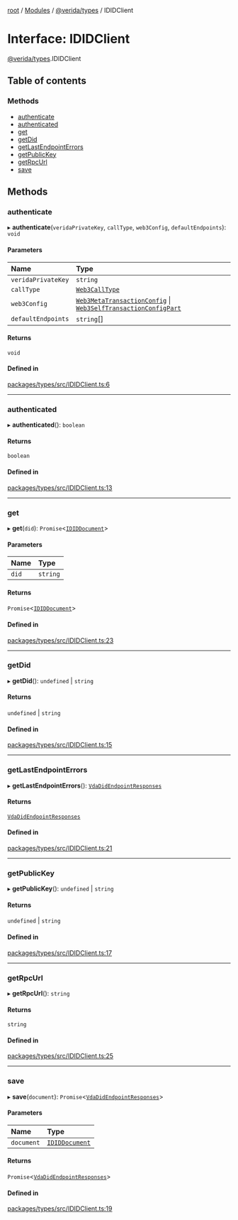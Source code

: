 [root](../README.md) / [Modules](../modules.md) / [@verida/types](../modules/verida_types.md) / IDIDClient

# Interface: IDIDClient

[@verida/types](../modules/verida_types.md).IDIDClient

## Table of contents

### Methods

- [authenticate](verida_types.IDIDClient.md#authenticate)
- [authenticated](verida_types.IDIDClient.md#authenticated)
- [get](verida_types.IDIDClient.md#get)
- [getDid](verida_types.IDIDClient.md#getdid)
- [getLastEndpointErrors](verida_types.IDIDClient.md#getlastendpointerrors)
- [getPublicKey](verida_types.IDIDClient.md#getpublickey)
- [getRpcUrl](verida_types.IDIDClient.md#getrpcurl)
- [save](verida_types.IDIDClient.md#save)

## Methods

### authenticate

▸ **authenticate**(`veridaPrivateKey`, `callType`, `web3Config`, `defaultEndpoints`): `void`

#### Parameters

| Name | Type |
| :------ | :------ |
| `veridaPrivateKey` | `string` |
| `callType` | [`Web3CallType`](../modules/verida_types.md#web3calltype) |
| `web3Config` | [`Web3MetaTransactionConfig`](verida_types.Web3MetaTransactionConfig.md) \| [`Web3SelfTransactionConfigPart`](verida_types.Web3SelfTransactionConfigPart.md) |
| `defaultEndpoints` | `string`[] |

#### Returns

`void`

#### Defined in

[packages/types/src/IDIDClient.ts:6](https://github.com/verida/verida-js/blob/5040472/packages/types/src/IDIDClient.ts#L6)

___

### authenticated

▸ **authenticated**(): `boolean`

#### Returns

`boolean`

#### Defined in

[packages/types/src/IDIDClient.ts:13](https://github.com/verida/verida-js/blob/5040472/packages/types/src/IDIDClient.ts#L13)

___

### get

▸ **get**(`did`): `Promise`<[`IDIDDocument`](verida_types.IDIDDocument.md)\>

#### Parameters

| Name | Type |
| :------ | :------ |
| `did` | `string` |

#### Returns

`Promise`<[`IDIDDocument`](verida_types.IDIDDocument.md)\>

#### Defined in

[packages/types/src/IDIDClient.ts:23](https://github.com/verida/verida-js/blob/5040472/packages/types/src/IDIDClient.ts#L23)

___

### getDid

▸ **getDid**(): `undefined` \| `string`

#### Returns

`undefined` \| `string`

#### Defined in

[packages/types/src/IDIDClient.ts:15](https://github.com/verida/verida-js/blob/5040472/packages/types/src/IDIDClient.ts#L15)

___

### getLastEndpointErrors

▸ **getLastEndpointErrors**(): [`VdaDidEndpointResponses`](../modules/verida_types.md#vdadidendpointresponses)

#### Returns

[`VdaDidEndpointResponses`](../modules/verida_types.md#vdadidendpointresponses)

#### Defined in

[packages/types/src/IDIDClient.ts:21](https://github.com/verida/verida-js/blob/5040472/packages/types/src/IDIDClient.ts#L21)

___

### getPublicKey

▸ **getPublicKey**(): `undefined` \| `string`

#### Returns

`undefined` \| `string`

#### Defined in

[packages/types/src/IDIDClient.ts:17](https://github.com/verida/verida-js/blob/5040472/packages/types/src/IDIDClient.ts#L17)

___

### getRpcUrl

▸ **getRpcUrl**(): `string`

#### Returns

`string`

#### Defined in

[packages/types/src/IDIDClient.ts:25](https://github.com/verida/verida-js/blob/5040472/packages/types/src/IDIDClient.ts#L25)

___

### save

▸ **save**(`document`): `Promise`<[`VdaDidEndpointResponses`](../modules/verida_types.md#vdadidendpointresponses)\>

#### Parameters

| Name | Type |
| :------ | :------ |
| `document` | [`IDIDDocument`](verida_types.IDIDDocument.md) |

#### Returns

`Promise`<[`VdaDidEndpointResponses`](../modules/verida_types.md#vdadidendpointresponses)\>

#### Defined in

[packages/types/src/IDIDClient.ts:19](https://github.com/verida/verida-js/blob/5040472/packages/types/src/IDIDClient.ts#L19)
